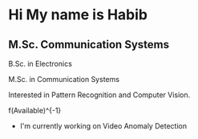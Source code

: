 Hi My name is Habib
======================

M.Sc. Communication Systems
---------------------------

B.Sc. in Electronics

M.Sc. in Communication Systems

Interested in Pattern Recognition and Computer Vision.

f(Available)^{-1}


*   I'm currently working on Video Anomaly Detection

